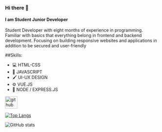 ### Hi there 👋
#### I am Student Junior Developer

Student Developer with eight months of experience in programming. Familiar with basics that everything belong in frontend and backend development. Focusing on building responsive websites and applications in addition to be secured and user-friendly

##Skills: 
* :computer: HTML-CSS
* :wrench: JAVASCRIPT
* :paintbrush: UI-UX DESIGN
* :gear: VUE.JS
* :closed_lock_with_key: NODE / EXPRESS.JS



[<img src='https://cdn.jsdelivr.net/npm/simple-icons@3.0.1/icons/github.svg' alt='github' height='40'>](https://github.com/AshodJS21)  

[![Top Langs](https://github-readme-stats.vercel.app/api/top-langs/?username=AshodJS21)](https://github.com/anuraghazra/github-readme-stats)

![GitHub stats](https://github-readme-stats.vercel.app/api?username=AshodJS21&show_icons=true)  

